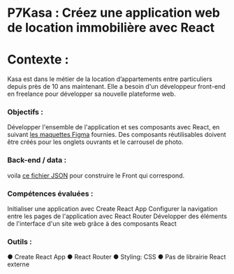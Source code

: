 # P7Kasa : Créez une application web de location immobilière avec React

# Contexte :
Kasa est dans le métier de la location d’appartements entre particuliers depuis près de 10 ans maintenant. Elle a besoin d'un développeur front-end en freelance pour développer sa nouvelle plateforme web.

### Objectifs :
Développer l'ensemble de l'application et ses composants avec React, en suivant [les maquettes Figma](https://www.figma.com/file/bAnXDNqRKCRRP8mY2gcb5p/UI-Design-Kasa-FR?node-id=3-0&t=orFKblhMVkLYD4Ie-0) fournies. Des composants réutilisables doivent être créés pour les onglets ouvrants et le carrousel de photo.

### Back-end / data :
voila [ce fichier JSON](https://s3-eu-west-1.amazonaws.com/course.oc-static.com/projects/Front-End+V2/P9+React+1/logements.json) pour construire le Front qui correspond.

### Compétences évaluées :
Initialiser une application avec Create React App
Configurer la navigation entre les pages de l'application avec React Router
Développer des éléments de l'interface d'un site web grâce à des composants React

### Outils :
● Create React App
● React Router
● Styling: CSS 
● Pas de librairie React externe
